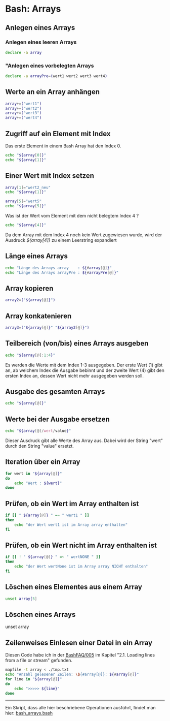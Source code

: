 # Bash: Arrays

## Anlegen eines Arrays
### Anlegen eines leeren Arrays

```bash
declare -a array
```

### "Anlegen eines vorbelegten Arrays
```bash
declare -a arrayPre=(wert1 wert2 wert3 wert4)
```

## Werte an ein Array anhängen
```bash
array+=("wert1")
array+=("wert2")
array+=("wert3")
array+=("wert4")
```

## Zugriff auf ein Element mit Index
Das erste Element in einem Bash Array hat den Index 0.

```bash
echo "${array[0]}"
echo "${array[1]}"
```

## Einer Wert mit Index setzen
```bash
array[1]="wert2_neu"
echo "${array[1]}"
```

```bash
array[5]="wert5"
echo "${array[5]}"
```
Was ist der Wert vom Element mit dem nicht belegtem Index 4 ?

```bash
echo "${array[4]}"
```
Da dem Array mit dem Index 4 noch kein Wert zugewiesen wurde, wird der Ausdruck
_${array[4]}_ zu einem Leerstring expandiert

## Länge eines Arrays
```bash
echo "Länge des Arrays array    : ${#array[@]}"
echo "Länge des Arrays arrayPre : ${#arrayPre[@]}"
```

## Array kopieren
```bash
array2=("${array[@]}")
```

## Array konkatenieren
```bash
array3=("${array[@]}" "${array2[@]}")
```

## Teilbereich (von/bis) eines Arrays ausgeben
```bash
echo "${array[@]:1:4}"
```
Es werden die Werte mit dem Index 1-3 ausgegeben.
Der erste Wert (1) gibt an, ab welchem Index die Ausgabe bebinnt und der zweite
Wert (4) gibt den ersten Index an, dessen Wert nicht mehr ausgegeben werden soll.

## Ausgabe des gesamten Arrays
```bash
echo "${array[@]}"
```

## Werte bei der Ausgabe ersetzen
```bash
echo "${array[@]/wert/value}"
```
Dieser Ausdruck gibt alle Werte des Array aus. Dabei wird der String "wert" durch den
String "value" ersetzt.

## Iteration über ein Array
```bash
for wert in "${array[@]}"
do
    echo "Wert : ${wert}"
done
```

## Prüfen, ob ein Wert im Array enthalten ist
```bash
if [[ " ${array[@]} " =~ " wert1 " ]]
then
    echo "der Wert wert1 ist im Array array enthalten"
fi
```

## Prüfen, ob ein Wert nicht im Array enthalten ist
```bash
if [[ ! " ${array[@]} " =~ " wertNONE " ]]
then
    echo "der Wert wertNone ist im Array array NICHT enthalten"
fi
```

## Löschen eines Elementes aus einem Array
```bash
unset array[5]
```

##  Löschen eines Arrays
unset array

## Zeilenweises Einlesen einer Datei in ein Array
Diesen Code habe ich in der
[BashFAQ/005](https://mywiki.wooledge.org/BashFAQ/005)
im Kapitel "2.1. Loading lines from a file or stream" gefunden.

```bash
mapfile -t array < ./tmp.txt
echo "Anzahl gelesener Zeilen: \${#array[@]}: ${#array[@]}"
for line in "${array[@]}"
do
    echo ">>>>> ${line}"
done
```

---

Ein Skript, dass alle hier beschriebene Operationen ausführt, findet man hier:
[bash_arrays.bash](https://github.com/maroph/openhpi_linux-cli_2022/blob/main/samples/bash_arrays.bash)

